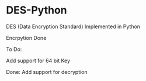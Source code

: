 # DES-Python
DES (Data Encryption Standard) Implemented in Python


Encrpytion Done 

To Do:

Add support for 64 bit Key 



Done: 
Add support for decryption
